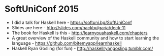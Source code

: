 # SoftUniConf 2015

* I did a talk for Haskell here - https://softuni.bg/SoftUniConf
* Slides are here - http://slides.com/hackbulgaria/deck-11
* The book for Haskell is this - http://learnyouahaskell.com/chapters
* A great overview of the Haskell community and how to start learning the language - https://github.com/bitemyapp/learnhaskell
* Haskell Ryan Gosling (for fun) - http://haskellryangosling.tumblr.com/
